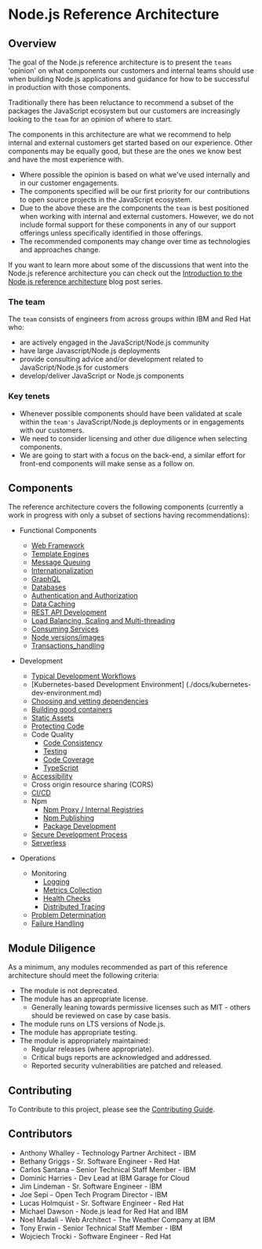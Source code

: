# Node.js Reference Architecture

## Overview

The goal of the Node.js reference architecture is to present
the `teams` 'opinion' on what components our customers
and internal teams should use when building Node.js applications
and guidance for how to be successful in production with those components.

Traditionally there has been reluctance to recommend a subset
of the packages the JavaScript ecosystem but our customers are increasingly
looking to the `team` for an opinion of where to start.

The components in this architecture are what we recommend to help internal
and external customers get started based on our experience. Other components may be equally
good, but these are the ones we know best and have the most experience with.

- Where possible the opinion is based on what we've used internally and in our customer engagements.
- The components specified will be our first priority for our contributions to open source projects in the JavaScript ecosystem.
- Due to the above these are the components the `team` is best positioned when working with internal and external customers.
  However, we do not include formal support for these components in any of our support offerings unless specifically identified
  in those offerings.
- The recommended components may change over time as technologies and approaches change.

If you want to learn more about some of the discussions that went into the Node.js reference architecture you can check out the [Introduction to the Node.js reference architecture](https://developers.redhat.com/blog/2021/03/08/introduction-to-the-node-js-reference-architecture-part-1-overview) blog post series.

### The team

The `team` consists of engineers from across groups within IBM and Red Hat who:

- are actively engaged in the JavaScript/Node.js community
- have large Javascript/Node.js deployments
- provide consulting advice and/or development related to JavaScript/Node.js for customers
- develop/deliver JavaScript or Node.js components

### Key tenets

- Whenever possible components should have been validated at scale within the `team's`
  JavaScript/Node.js deployments or in engagements with our customers.
- We need to consider licensing and other due diligence when selecting components.
- We are going to start with a focus on the back-end, a similar effort for front-end
  components will make sense as a follow on.

## Components

The reference architecture covers the following components (currently a work in progress
with only a subset of sections having recommendations):

- Functional Components

  - [Web Framework](./docs/functional-components/webframework.md)
  - [Template Engines](./docs/functional-components/template-engines.md)
  - [Message Queuing](./docs/functional-components/message-queuing.md)
  - [Internationalization](./docs/functional-components/internationalization.md)
  - [GraphQL](./docs/functional-components/graphql.md)
  - [Databases](./docs/functional-components/databases.md)
  - [Authentication and Authorization](./docs/functional-components/auth.md)
  - [Data Caching](./docs/functional-components/data-caching.md)
  - [REST API Development](./docs/functional-components/rest-api-development.md)
  - [Load Balancing, Scaling and Multi-threading](./docs/functional-components/scaling-multi-threading.md)
  - [Consuming Services](./docs/functional-components/consuming-services.md)
  - [Node versions/images](./docs/functional-components/nodejs-versions-images.md)
  - [Transactions_handling](./docs/functional-components/transaction-handling.md)

- Development

  - [Typical Development Workflows](./docs/development/dev-flows.md)
  - [Kubernetes-based Development Environment] (./docs/kubernetes-dev-environment.md)
  - [Choosing and vetting dependencies](./docs/development/dependencies.md)
  - [Building good containers](./docs/development/building-good-containers.md)
  - [Static Assets](./docs/functional-components/static-assets.md)
  - [Protecting Code](./docs/development/protecting-code.md)
  - Code Quality
    - [Code Consistency](./docs/development/code-consistency.md)
    - [Testing](./docs/development/testing.md)
    - [Code Coverage](./docs/development/code-coverage.md)
    - [TypeScript](./docs/development/typescript.md)
  - [Accessibility](./docs/development/accessibility.md)
  - Cross origin resource sharing (CORS)
  - [CI/CD](./docs/development/ci-cd.md)
  - Npm
    - [Npm Proxy / Internal Registries](./docs/development/npm-proxy.md)
    - [Npm Publishing](./docs/development/npm-publishing.md)
    - [Package Development](./docs/development/npm-package-development.md)
  - [Secure Development Process](./docs/development/secure-development-process.md)
  - [Serverless](./docs/development/serverless.md)

- Operations
  - Monitoring
    - [Logging](./docs/operations/logging.md)
    - [Metrics Collection](./docs/operations/metrics.md)
    - [Health Checks](./docs/operations/healthchecks.md)
    - [Distributed Tracing](./docs/operations/distributed-tracing.md)
  - [Problem Determination](./docs/operations/problem-determination.md)
  - [Failure Handling](./docs/operations/failurehandling.md)

## Module Diligence

As a minimum, any modules recommended as part of this reference architecture should meet the following criteria:

- The module is not deprecated.
- The module has an appropriate license.
  - Generally leaning towards permissive licenses such as MIT - others should be reviewed on case by case basis.
- The module runs on LTS versions of Node.js.
- The module has appropriate testing.
- The module is appropriately maintained:
  - Regular releases (where appropriate).
  - Critical bugs reports are acknowledged and addressed.
  - Reported security vulnerabilities are patched and released.

## Contributing

To Contribute to this project, please see the [Contributing Guide](./CONTRIBUTING.md).

## Contributors

- Anthony Whalley - Technology Partner Architect - IBM
- Bethany Griggs - Sr. Software Engineer - Red Hat
- Carlos Santana - Senior Technical Staff Member - IBM
- Dominic Harries - Dev Lead at IBM Garage for Cloud
- Jim Lindeman - Sr. Software Engineer - IBM
- Joe Sepi - Open Tech Program Director - IBM
- Lucas Holmquist - Sr. Software Engineer - Red Hat
- Michael Dawson - Node.js lead for Red Hat and IBM
- Noel Madali - Web Architect - The Weather Company at IBM 
- Tony Erwin - Senior Technical Staff Member - IBM
- Wojciech Trocki - Software Engineer - Red Hat
